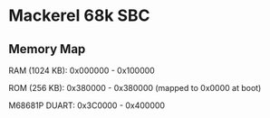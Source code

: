 # Mackerel 68k SBC

## Memory Map

RAM (1024 KB): 0x000000 - 0x100000

ROM (256 KB): 0x380000 - 0x380000 (mapped to 0x0000 at boot)

M68681P DUART: 0x3C0000 - 0x400000
